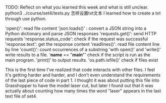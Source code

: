TODO: Reflect on what you learned this week and what is still unclear.
python3 ../course/set4/tests.py
怎样设置txt文本 
I learned how to create a txt through use python.

 'open()': read file content
 'json.loads()' : convert a JSON string into a Python dictionary and parse JSON responses
 'requests.get()': send HTTP requests
 'response.status_code': check if the request was successful
 'response.text': get the response content
 'readlines()': read file content line by line
 'count()': count occurrences of a substring
 'with open()' and 'write()' write results to a file.
 '__name__ == "__main__"' check if the script is run as the main program.
 'print()' to output results.
 'os.path.isfile()' check if files exist

 This is the first time I've realized that code interacts with other files. I feel it's getting harder and harder, and I don't even understand the requirements of the last piece of code in part 1. I thought it was about putting this file into Grasshopper to have the model laser cut, but later I found out that it was actually about counting how many times the word "laser" appears in the last text file of set4.